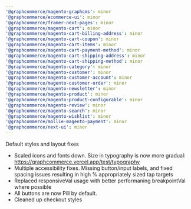 ```yaml
---
'@graphcommerce/magento-graphcms': minor
'@graphcommerce/ecommerce-ui': minor
'@graphcommerce/framer-next-pages': minor
'@graphcommerce/magento-cart': minor
'@graphcommerce/magento-cart-billing-address': minor
'@graphcommerce/magento-cart-coupon': minor
'@graphcommerce/magento-cart-items': minor
'@graphcommerce/magento-cart-payment-method': minor
'@graphcommerce/magento-cart-shipping-address': minor
'@graphcommerce/magento-cart-shipping-method': minor
'@graphcommerce/magento-category': minor
'@graphcommerce/magento-customer': minor
'@graphcommerce/magento-customer-account': minor
'@graphcommerce/magento-customer-order': minor
'@graphcommerce/magento-newsletter': minor
'@graphcommerce/magento-product': minor
'@graphcommerce/magento-product-configurable': minor
'@graphcommerce/magento-review': minor
'@graphcommerce/magento-search': minor
'@graphcommerce/magento-wishlist': minor
'@graphcommerce/mollie-magento-payment': minor
'@graphcommerce/next-ui': minor
---
```


Default styles and layout fixes

- Scaled icons and fonts down. Size in typography is now more gradual: https://graphcommerce.vercel.app/test/typography
- Multiple accessibility fixes. Missing button/input labels, and fixed spacing issues resulting in high %  appropriately sized tap targets
- Replaced responsiveVal usage with better performaning breakpointVal where possible
- All buttons are now Pill by default.
- Cleaned up checkout styles
